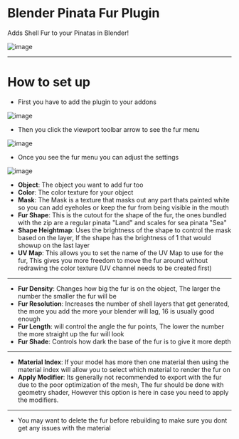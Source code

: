 # Blender Pinata Fur Plugin
 Adds Shell Fur to your Pinatas in Blender!

![image](https://github.com/user-attachments/assets/87aaa9db-4357-4508-8281-e48675d880e0)

---

# How to set up

 - First you have to add the plugin to your addons

![image](https://github.com/user-attachments/assets/2a2c2b80-82f5-497d-b37f-5c98aa50dfff)


 - Then you click the viewport toolbar arrow to see the fur menu

![image](https://github.com/user-attachments/assets/4d11962e-f2a2-4562-9fa8-ad3a8616bfaf)

 - Once you see the fur menu you can adjust the settings

![image](https://github.com/user-attachments/assets/524b32d1-b5fa-4ad7-9c26-961f877a3d89)

 - **Object**: The object you want to add fur too
 - **Color**: The color texture for your object
 - **Mask**: The Mask is a texture that masks out any part thats painted white so you can add eyeholes or keep the fur from being visible in the mouth
 - **Fur Shape**: This is the cutout for the shape of the fur, the ones bundled with the zip are a regular pinata "Land" and scales for sea pinata "Sea"
 - **Shape Heightmap**: Uses the brightness of the shape to control the mask based on the layer, If the shape has the brightness of 1 that would showup on the last layer
 - **UV Map**: This allows you to set the name of the UV Map to use for the fur, This gives you more freedom to move the fur around without redrawing the color texture (UV channel needs to be created first)

---

 - **Fur Density**: Changes how big the fur is on the object, The larger the number the smaller the fur will be
 - **Fur Resolution**: Increases the number of shell layers that get generated, the more you add the more your blender will lag, 16 is usually good enough
 - **Fur Length**: will control the angle the fur points, The lower the number the more straight up the fur will look
 - **Fur Shade**: Controls how dark the base of the fur is to give it more depth

---

 - **Material Index**: If your model has more then one material then using the material index will allow you to select which material to render the fur on
 - **Apply Modifier**: Its generally not recommended to export with the fur due to the poor optimization of the mesh, The fur should be done with geometry shader, However this option is here in case you need to apply the modifiers.

---

 - You may want to delete the fur before rebuilding to make sure you dont get any issues with the material

